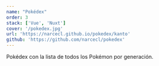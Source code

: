 ```yaml
---
name: "Pokédex"
order: 3
stack: ['Vue', 'Nuxt']
cover: '/pokedex.jpg'
url: 'https://narcecl.github.io/pokedex/kanto'
github: 'https://github.com/narcecl/pokedex'
---
```


Pokédex con la lista de todos los Pokémon por generación.